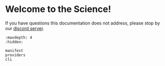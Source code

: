 # Welcome to the Science!

If you have questions this documentation does not address, please stop by our [discord server](
https://scie.app/discord).

```{toctree}
:maxdepth: 4
:hidden:

manifest
providers
cli
```
